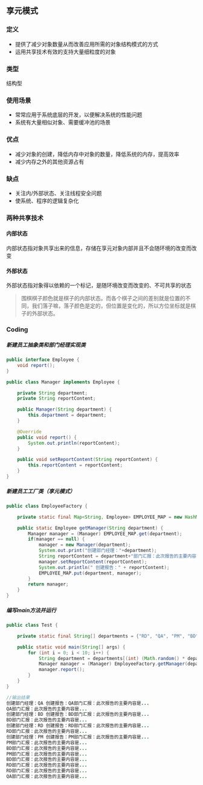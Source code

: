 ## 享元模式

### 定义
+ 提供了减少对象数量从而改善应用所需的对象结构模式的方式
+ 运用共享技术有效的支持大量细粒度的对象

### 类型
结构型
### 使用场景
+ 常常应用于系统底层的开发，以便解决系统的性能问题
+ 系统有大量相似对象、需要缓冲池的场景

### 优点
+ 减少对象的创建，降低内存中对象的数量，降低系统的内存，提高效率
+ 减少内存之外的其他资源占有

### 缺点
+ 关注内/外部状态、关注线程安全问题
+ 使系统、程序的逻辑复杂化

### 两种共享技术
#### 内部状态
内部状态指对象共享出来的信息，存储在享元对象内部并且不会随环境的改变而改变
#### 外部状态
外部状态指对象得以依赖的一个标记，是随环境改变而改变的、不可共享的状态
> 围棋棋子颜色就是棋子的内部状态。而各个棋子之间的差别就是位置的不同，我们落子嘛，落子颜色是定的，但位置是变化的，所以方位坐标就是棋子的外部状态。

### Coding 
##### 新建员工抽象类和部门经理实现类
```java
public interface Employee {
    void report();
}
```
```java
public class Manager implements Employee {

    private String department;
    private String reportContent;

    public Manager(String department) {
        this.department = department;
    }

    @Override
    public void report() {
        System.out.println(reportContent);
    }

    public void setReportContent(String reportContent) {
        this.reportContent = reportContent;
    }
}
```
##### 新建员工工厂类（享元模式）
```java
public class EmployeeFactory {

    private static final Map<String, Employee> EMPLOYEE_MAP = new HashMap<>();

    public static Employee getManager(String department) {
        Manager manager = (Manager) EMPLOYEE_MAP.get(department);
        if(manager == null) {
            manager = new Manager(department);
            System.out.print("创建部门经理："+department);
            String reportContent = department+"部门汇报：此次报告的主要内容是...";
            manager.setReportContent(reportContent);
            System.out.println(" 创建报告：" + reportContent);
            EMPLOYEE_MAP.put(department, manager);
        }
        return manager;
    }
}
```
##### 编写main方法并运行
```java
public class Test {

    private static final String[] departments = {"RD", "QA", "PM", "BD"};

    public static void main(String[] args) {
        for (int i = 0; i < 10; i++) {
            String department = departments[(int) (Math.random() * departments.length)];
            Manager manager = (Manager) EmployeeFactory.getManager(department);
            manager.report();
        }
    }
}

//输出结果
创建部门经理：QA 创建报告：QA部门汇报：此次报告的主要内容是...
QA部门汇报：此次报告的主要内容是...
创建部门经理：BD 创建报告：BD部门汇报：此次报告的主要内容是...
BD部门汇报：此次报告的主要内容是...
创建部门经理：RD 创建报告：RD部门汇报：此次报告的主要内容是...
RD部门汇报：此次报告的主要内容是...
创建部门经理：PM 创建报告：PM部门汇报：此次报告的主要内容是...
PM部门汇报：此次报告的主要内容是...
BD部门汇报：此次报告的主要内容是...
PM部门汇报：此次报告的主要内容是...
BD部门汇报：此次报告的主要内容是...
RD部门汇报：此次报告的主要内容是...
RD部门汇报：此次报告的主要内容是...
QA部门汇报：此次报告的主要内容是...
```
